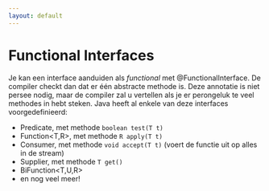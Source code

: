 ```yaml
---
layout: default
---
```


# Functional Interfaces

Je kan een interface aanduiden als *functional* met @FunctionalInterface. De compiler checkt dan dat er één abstracte methode is. Deze annotatie is niet persee nodig, maar de compiler zal u vertellen als je er perongeluk te veel methodes in hebt steken. Java heeft al enkele van deze interfaces voorgedefinieerd:

* Predicate<T>, met methode `boolean test(T t)`
* Function<T,R>, met methode `R apply(T t)`
* Consumer<T>, met methode `void accept(T t)` (voert de functie uit op alles in de stream)
* Supplier<T>, met methode `T get()`
* BiFunction<T,U,R>
* en nog veel meer!

